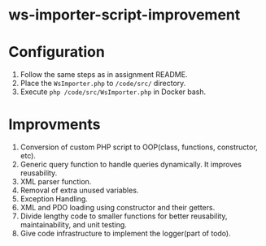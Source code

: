 # ws-importer-script-improvement
# Configuration
1. Follow the same steps as in assignment README.
2. Place the `WsImporter.php` to `/code/src/` directory. 
3. Execute `php /code/src/WsImporter.php` in Docker bash.


# Improvments
1. Conversion of custom PHP script to OOP(class, functions, constructor, etc).
2. Generic query function to handle queries dynamically. It improves reusability. 
3. XML parser function. 
4. Removal of extra unused variables. 
5. Exception Handling.
6. XML and PDO loading using constructor and their getters. 
7. Divide lengthy code to smaller functions for better reusability, maintainability, and unit testing. 
8. Give code infrastructure to implement the logger(part of todo).

